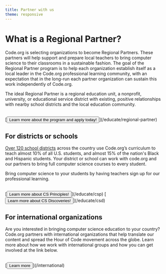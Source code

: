 ```yaml
---
title: Partner with us
theme: responsive
---
```

# What is a Regional Partner?
Code.org is selecting organizations to become Regional Partners.  These partners will help support and prepare local teachers to bring computer science to their classrooms in a sustainable fashion. The goal of the Regional Partner program is to help each organization establish itself as a local leader in the Code.org professional learning community, with an expectation that in the long-run each partner organization can sustain this work independently of Code.org.

The ideal Regional Partner is a regional education unit, a nonprofit, university, or educational service district with existing, positive relationships with nearby school districts and the local education community.

<br>
[<button>Learn more about the program and apply today!</button>](/educate/regional-partner)

## For districts or schools
[Over 120 school districts](/educate/district/partners) across the country use Code.org’s curriculum to teach almost 10% of all U.S. students, and almost 15% of the nation's Black and Hispanic students. Your district or school can work with code.org and our partners to bring full computer science courses to every student.

<!-- OLD LANGUAGE
[Check here](/educate/regional-partner#partners) to see if you have a Code.org Regional Partner in your area.  If there is a Regional Partner in your area, and you are not already connected, please fill out the interest form below.  If there is not a Regional Partner in your area, please fill out the interest form and help us recruit by suggesting a good fit for your region!

<br>
[<button>District / School Interest Form</button>](https://goo.gl/forms/jBWAHg5jvEV8lSV52)

-->

Bring computer science to your students by having teachers sign up for our professional learning.

<br>
[<button>Learn more about CS Principles!</button>](/educate/csp)
[<button>Learn more about CS Discoveries!</button>](/educate/csd)

## For international organizations
Are you interested in bringing computer science education to your country? Code.org partners with international organizations that help translate our content and spread the Hour of Code movement across the globe. Learn more about how we work with international groups and how you can get involved at the link below.

<br>
[<button>Learn more</button>](/international)

